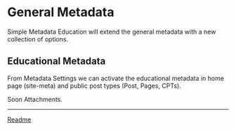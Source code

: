 # General Metadata

Simple Metadata Education will extend the general metadata with a new collection of options.

## Educational Metadata

From Metadata Settings we can activate the educational metadata in home page (site-meta) and public post types (Post, Pages, CPTs).

Soon Attachments.

---

[Readme](//Readme.md)

